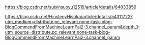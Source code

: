 https://blog.csdn.net/suixinsuoyu12519/article/details/84033859

https://blog.csdn.net/HinstenyHisoka/article/details/54311722?utm_medium=distribute.pc_relevant.none-task-blog-BlogCommendFromMachineLearnPai2-3.channel_param&depth_1-utm_source=distribute.pc_relevant.none-task-blog-BlogCommendFromMachineLearnPai2-3.channel_param